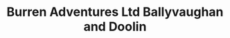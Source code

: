 ---
title: "Burren Adventures Ltd Ballyvaughan and Doolin"
address: "Aughinish, Co. Clare"
tel: "+353 (0)65 707 8914"
county: "Clare"
category: "Diving"
type: "Content"
lat: "52.94021987915039"
lng: "-9.29327392578125"
---